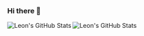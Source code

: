### Hi there 👋
  <img align ="left" alt="Leon's GitHub Stats" src="https://github-readme-stats-leonsieke.vercel.app/api?username=leonsieke&show_icons=true&theme=dark&hide_border=true&count_private=true" />
  <img align ="left" alt="Leon's GitHub Stats" src="https://github-readme-stats-leonsieke.vercel.app/api/top-langs/?username=leonsieke&show_icons=true&theme=dark&hide_border=true&count_private=true" />
  
<!--
**leonsieke/leonsieke** is a ✨ _special_ ✨ repository because its `README.md` (this file) appears on your GitHub profile.

Here are some ideas to get you started:

- 🔭 I’m currently working on ...
- 🌱 I’m currently learning ...
- 👯 I’m looking to collaborate on ...
- 🤔 I’m looking for help with ...
- 💬 Ask me about ...
- 📫 How to reach me: ...
- 😄 Pronouns: ...
- ⚡ Fun fact: ...
-->
